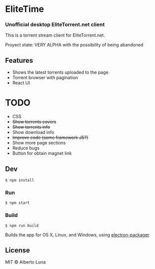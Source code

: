 # EliteTime
### Unofficial desktop EliteTorrent.net client
This is a torrent stream client for EliteTorrent.net.

Proyect state: VERY ALPHA with the possibility of being abandoned

## Features
 - Shows the latest torrents uploaded to the page
 - Torrent browser with pagination
 - React UI

# TODO
 - CSS
 - ~~Show torrents covers~~
 - ~~Show torrents info~~
 - Show download info
 - ~~Improve code (some framework JS?)~~
 - Show more page sections
 - Reduce bugs
 - Button for obtain magnet link

## Dev

```
$ npm install
```

### Run

```
$ npm start
```

### Build

```
$ npm run build
```

Builds the app for OS X, Linux, and Windows, using [electron-packager](https://github.com/maxogden/electron-packager).


## License

MIT © Alberto Luna
